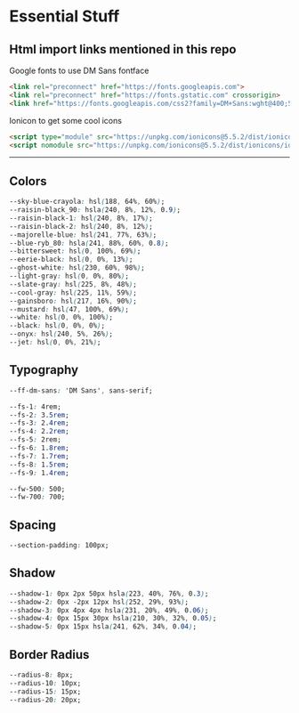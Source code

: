 # Essential Stuff

## Html import links mentioned in this repo

Google fonts to use DM Sans fontface

``` html
<link rel="preconnect" href="https://fonts.googleapis.com">
<link rel="preconnect" href="https://fonts.gstatic.com" crossorigin>
<link href="https://fonts.googleapis.com/css2?family=DM+Sans:wght@400;500;700&display=swap" rel="stylesheet">
```

Ionicon to get some cool icons

``` html
<script type="module" src="https://unpkg.com/ionicons@5.5.2/dist/ionicons/ionicons.esm.js"></script>
<script nomodule src="https://unpkg.com/ionicons@5.5.2/dist/ionicons/ionicons.js"></script>
```

---

## Colors

``` css
--sky-blue-crayola: hsl(188, 64%, 60%);
--raisin-black_90: hsla(240, 8%, 12%, 0.9);
--raisin-black-1: hsl(240, 8%, 17%);
--raisin-black-2: hsl(240, 8%, 12%);
--majorelle-blue: hsl(241, 77%, 63%);
--blue-ryb_80: hsla(241, 88%, 60%, 0.8);
--bittersweet: hsl(0, 100%, 69%);
--eerie-black: hsl(0, 0%, 13%);
--ghost-white: hsl(230, 60%, 98%);
--light-gray: hsl(0, 0%, 80%);
--slate-gray: hsl(225, 8%, 48%);
--cool-gray: hsl(225, 11%, 59%);
--gainsboro: hsl(217, 16%, 90%);
--mustard: hsl(47, 100%, 69%);
--white: hsl(0, 0%, 100%);
--black: hsl(0, 0%, 0%);
--onyx: hsl(240, 5%, 26%);
--jet: hsl(0, 0%, 21%);
```


## Typography

``` css
--ff-dm-sans: 'DM Sans', sans-serif;

--fs-1: 4rem;
--fs-2: 3.5rem;
--fs-3: 2.4rem;
--fs-4: 2.2rem;
--fs-5: 2rem;
--fs-6: 1.8rem;
--fs-7: 1.7rem;
--fs-8: 1.5rem;
--fs-9: 1.4rem;

--fw-500: 500;
--fw-700: 700;
```

## Spacing

``` css
--section-padding: 100px;
```

## Shadow

``` css
--shadow-1: 0px 2px 50px hsla(223, 40%, 76%, 0.3);
--shadow-2: 0px -2px 12px hsl(252, 29%, 93%);
--shadow-3: 0px 4px 4px hsla(231, 20%, 49%, 0.06);
--shadow-4: 0px 15px 30px hsla(210, 30%, 32%, 0.05);
--shadow-5: 0px 15px hsla(241, 62%, 34%, 0.04);
```

## Border Radius

``` css
--radius-8: 8px;
--radius-10: 10px;
--radius-15: 15px;
--radius-20: 20px;
```

